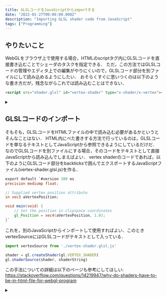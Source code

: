 ```yaml
---
title: GLSLコードをJavaScriptからimportする
date: "2022-01-27T00:00:00.000Z"
description: "Importing GLSL shader code from JavaScript"
tags: ["Programming"]
---
```


## やりたいこと

WebGLをブラウザ上で使用する場合，HTMLのscriptタグ内にGLSLコードを直接書き込むことでシェーダのタスクを指定できる． ただ，この方法ではGLSLコードの管理やエディタ上での編集がやりにくいので，GLSLコード部分を別ファイルにして読み込めるようにしたい． おそらくすぐに思いつくのは以下のような書き方だが，残念ながらこれでは読み込むことはできない．

```html
<script src="shader.glsl" id="vertex-shader" type="x-shader/x-vertex"></script>
```

<details>
<summary></summary>
Wenn man WebGL auf einem Webbrowser benutzen, kann man GLSL-Code direkt in die HTML Datei schreiben, um die Shader Aufgaben zu definieren.
Aber auf diese Weise ist  es schwierig, den GLSL-Code zu verwalten und zu bearbeiten. Daher möchten wir den GLSL-Code in eine separate Datei schreiben und aus der anderen Datai importieren.
Eine einfache Idee wäre, den GLSL-Code wie oben gezeigt zu importieren, aber das funktioniert leider nicht.
</details>

## GLSLコードのインポート

そもそも，GLSLコードをHTMLファイルの中で読み込む必要があるかというとそんなことはない． 
HTML内にべた書きする方法で行っているのは，GLSLコードを単なるテキストとしてJavaScriptから参照できるようにしているだけだ． 
なのでGLSLコードを別ファイルにする場合，そのコードをテキストとして直接JavaScriptから読み込んでしまえばよい． 
vertex shaderのコードであれば，以下のようにGLSLコード部分をbackticksで囲んでエクスポートするJavaScriptファイル(vertex-shader.glsl.js)を作る．

```glsl
export default `#version 300 es
precision mediump float;

// Supplied vertex position attribute
in vec3 aVertexPosition;

void main(void) {
    // Set the position in clipspace coordinates
    gl_Position = vec4(aVertexPosition, 1.0);
}`
```

これを，別のJavaScriptからインポートして使用すればよい．このときvertexSourceにはGLSLコードがテキストとして入っている．

```javascript
import vertexSource from './vertex-shader.glsl.js'

shader = gl.createShader(gl.VERTEX_SHADER)
gl.shaderSource(shader, shaderString)
```

この手法についての詳細は以下のページも参考にしてほしい:
https://stackoverflow.com/questions/14219947/why-do-shaders-have-to-be-in-html-file-for-webgl-program

<details>
<summary></summary>
Eigentlich muss man den GLSL-Code nicht aus der HTML Datei lesen. 
Da der GLSL-Code von JavaScript benötigt wird, wäre es sinnvoll, den GLSL-Code direkt aus der JavaScript Datai zu importieren.
Dazu kann man eine JavaScript Datei erstellen, die den GLSL-Code als Text enthält.
</details>